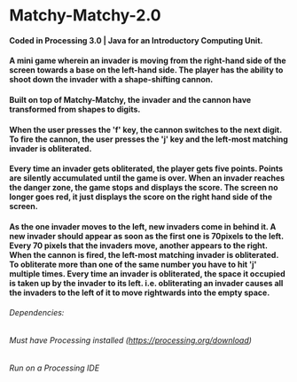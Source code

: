 # Matchy-Matchy-2.0

#### Coded in Processing 3.0 | Java for an Introductory Computing Unit.

#### A mini game wherein an invader is moving from the right-hand side of the screen towards a base on the left-hand side. The player has the ability to shoot down the invader with a shape-shifting cannon.

#### Built on top of Matchy-Matchy, the invader and the cannon have transformed from shapes to digits.

#### When the user presses the 'f' key, the cannon switches to the next digit. To fire the cannon, the user presses the 'j' key and the left-most matching invader is obliterated.

#### Every time an invader gets obliterated, the player gets five points.  Points are silently accumulated until the game is over.  When an invader reaches the danger zone, the game stops and displays the score.  The screen no longer goes red, it just displays the score on the right hand side of the screen.

#### As the one invader moves to the left, new invaders come in behind it.  A new invader should appear as soon as the first one is 70pixels to the left.  Every 70 pixels that the invaders move, another appears to the right.  When the cannon is fired, the left-most matching invader is obliterated.  To obliterate more than one of the same number you have to hit 'j' multiple times.  Every time an invader is obliterated, the space it occupied is taken up by the invader to its left.  i.e. obliterating an invader causes all the invaders to the left of it to move rightwards into the empty space.

###### Dependencies:
###### Must have Processing installed (https://processing.org/download)
###### Run on a Processing IDE
